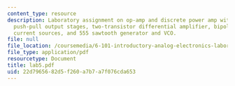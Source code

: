 ```yaml
---
content_type: resource
description: Laboratory assignment on op-amp and discrete power amp with improved
  push-pull output stages, two-transistor differential amplifier, bipolar and FET
  current sources, and 555 sawtooth generator and VCO.
file: null
file_location: /coursemedia/6-101-introductory-analog-electronics-laboratory-spring-2007/22d7965682d5f260a7b7a7f076cda653_lab5.pdf
file_type: application/pdf
resourcetype: Document
title: lab5.pdf
uid: 22d79656-82d5-f260-a7b7-a7f076cda653
---
```

